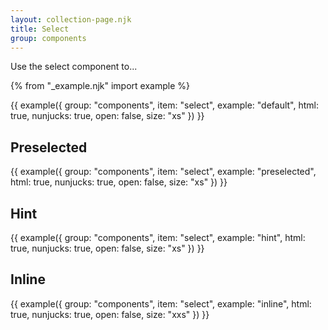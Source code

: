 ```yaml
---
layout: collection-page.njk
title: Select
group: components
---
```


Use the select component to...

{% from "_example.njk" import example %}

{{ example({ group: "components", item: "select", example: "default", html: true, nunjucks: true, open: false, size: "xs" }) }}

## Preselected

{{ example({ group: "components", item: "select", example: "preselected", html: true, nunjucks: true, open: false, size: "xs" }) }}

## Hint

{{ example({ group: "components", item: "select", example: "hint", html: true, nunjucks: true, open: false, size: "xs" }) }}

<!-- ## Error

{{ example({ group: "components", item: "select", example: "error", html: true, nunjucks: true, open: false, size: "xs" }) }} -->

## Inline

{{ example({ group: "components", item: "select", example: "inline", html: true, nunjucks: true, open: false, size: "xxs" }) }}
